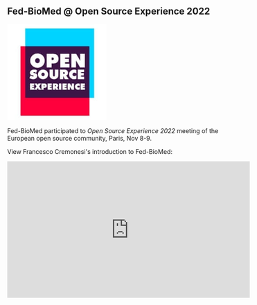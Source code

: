 ## Fed-BioMed @ Open Source Experience 2022

![Open-source-experience](../assets/img/ose2022.jpg#img-centered-sm)

Fed-BioMed participated to *Open Source Experience 2022* meeting of the European open source community, Paris, Nov 8-9.

View Francesco Cremonesi's introduction to Fed-BioMed:

<iframe width="560" height="315" src="https://www.youtube.com/embed/7tzDRG-cqeA" title="YouTube video player" frameborder="0" allow="accelerometer; autoplay; clipboard-write; encrypted-media; gyroscope; picture-in-picture" allowfullscreen></iframe>

